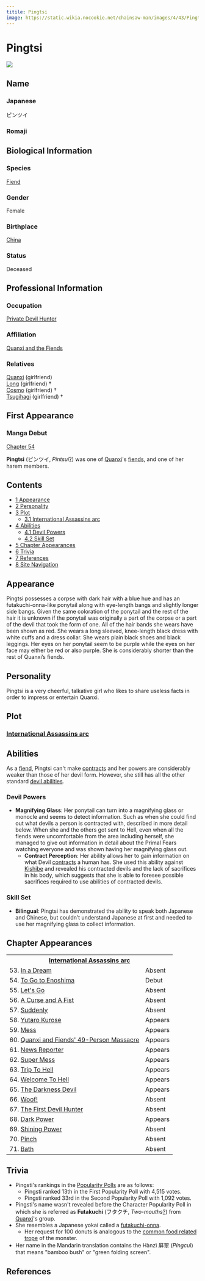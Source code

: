 ```yaml
---
titile: Pingtsi
image: https://static.wikia.nocookie.net/chainsaw-man/images/4/43/Pingtsi.png
---
```


# Pingtsi

[![](https://static.wikia.nocookie.net/chainsaw-man/images/4/43/Pingtsi.png/revision/latest/scale-to-width-down/331?cb=20200412235828)](https://static.wikia.nocookie.net/chainsaw-man/images/4/43/Pingtsi.png/revision/latest?cb=20200412235828)

## Name

### Japanese

ピンツイ

### Romaji

## Biological Information

### Species

[Fiend](/wiki/Fiend "Fiend")

### Gender

Female

### Birthplace

[China](/wiki/World#China "World")

### Status

Deceased

## Professional Information

### Occupation

[Private Devil Hunter](/wiki/Devil_Hunter#Private_Sector_Devil_Hunters "Devil Hunter")

### Affiliation

[Quanxi and the Fiends](/wiki/Quanxi_and_the_Fiends "Quanxi and the Fiends")

### Relatives

[Quanxi](/wiki/Quanxi "Quanxi") (girlfriend)  
[Long](/wiki/Long "Long") (girlfriend) †  
[Cosmo](/wiki/Cosmo "Cosmo") (girlfriend) †  
[Tsugihagi](/wiki/Tsugihagi "Tsugihagi") (girlfriend) †

## First Appearance

### Manga Debut

[Chapter 54](/wiki/Chapter_54 "Chapter 54")

  
**Pingtsi** (ピンツイ, _Pintsui_[?](http://en.wikipedia.org/wiki/Help:Installing_Japanese_character_sets "wikipedia:Help:Installing Japanese character sets")) was one of [Quanxi](/wiki/Quanxi "Quanxi")'s [fiends](/wiki/Fiend "Fiend"), and one of her harem members.

## Contents

-   [1 Appearance](#Appearance)
-   [2 Personality](#Personality)
-   [3 Plot](#Plot)
    -   [3.1 International Assassins arc](#International_Assassins_arc)
-   [4 Abilities](#Abilities)
    -   [4.1 Devil Powers](#Devil_Powers)
    -   [4.2 Skill Set](#Skill_Set)
-   [5 Chapter Appearances](#Chapter_Appearances)
-   [6 Trivia](#Trivia)
-   [7 References](#References)
-   [8 Site Navigation](#Site_Navigation)

## Appearance

Pingtsi possesses a corpse with dark hair with a blue hue and has an futakuchi-onna-like ponytail along with eye-length bangs and slightly longer side bangs. Given the same coloration of the ponytail and the rest of the hair it is unknown if the ponytail was originally a part of the corpse or a part of the devil that took the form of one. All of the hair bands she wears have been shown as red. She wears a long sleeved, knee-length black dress with white cuffs and a dress collar. She wears plain black shoes and black leggings. Her eyes on her ponytail seem to be purple while the eyes on her face may either be red or also purple. She is considerably shorter than the rest of Quanxi’s fiends.

## Personality

Pingtsi is a very cheerful, talkative girl who likes to share useless facts in order to impress or entertain Quanxi.

## Plot

### [International Assassins arc](/wiki/International_Assassins_arc "International Assassins arc")

## Abilities

As a [fiend](/wiki/Fiend "Fiend"), Pingtsi can't make [contracts](/wiki/Contract "Contract") and her powers are considerably weaker than those of her devil form. However, she still has all the other standard [devil abilities](/wiki/Devil#General_Abilities "Devil").

### Devil Powers

-   **Magnifying Glass**: Her ponytail can turn into a magnifying glass or monocle and seems to detect information. Such as when she could find out what devils a person is contracted with, described in more detail below. When she and the others got sent to Hell, even when all the fiends were uncomfortable from the area including herself, she managed to give out information in detail about the Primal Fears watching everyone and was shown having her magnifying glass out.
    -   **Contract Perception**: Her ability allows her to gain information on what Devil [contracts](/wiki/Contract "Contract") a human has. She used this ability against [Kishibe](/wiki/Kishibe "Kishibe") and revealed his contracted devils and the lack of sacrifices in his body, which suggests that she is able to foresee possible sacrifices required to use abilities of contracted devils.

### Skill Set

-   **Bilingual**: Pingtsi has demonstrated the ability to speak both Japanese and Chinese, but couldn’t understand Japanese at first and needed to use her magnifying glass to collect information.

## Chapter Appearances

<table><tbody><tr><th colspan="2"><center><a href="/wiki/International_Assassins_arc" title="International Assassins arc"><span>International Assassins arc</span></a></center></th></tr><tr><td>53. <a href="/wiki/Chapter_53" title="Chapter 53">In a Dream</a></td><td><span>Absent</span></td></tr><tr><td>54. <a href="/wiki/Chapter_54" title="Chapter 54">To Go to Enoshima</a></td><td><span>Debut</span></td></tr><tr><td>55. <a href="/wiki/Chapter_55" title="Chapter 55">Let's Go</a></td><td><span>Absent</span></td></tr><tr><td>56. <a href="/wiki/Chapter_56" title="Chapter 56">A Curse and A Fist</a></td><td><span>Absent</span></td></tr><tr><td>57. <a href="/wiki/Chapter_57" title="Chapter 57">Suddenly</a></td><td><span>Absent</span></td></tr><tr><td>58. <a href="/wiki/Chapter_58" title="Chapter 58">Yutaro Kurose</a></td><td><span>Appears</span></td></tr><tr><td>59. <a href="/wiki/Chapter_59" title="Chapter 59">Mess</a></td><td><span>Appears</span></td></tr><tr><td>60. <a href="/wiki/Chapter_60" title="Chapter 60">Quanxi and Fiends' 49-Person Massacre</a></td><td><span>Appears</span></td></tr><tr><td>61. <a href="/wiki/Chapter_61" title="Chapter 61">News Reporter</a></td><td><span>Appears</span></td></tr><tr><td>62. <a href="/wiki/Chapter_62" title="Chapter 62">Super Mess</a></td><td><span>Appears</span></td></tr><tr><td>63. <a href="/wiki/Chapter_63" title="Chapter 63">Trip To Hell</a></td><td><span>Appears</span></td></tr><tr><td>64. <a href="/wiki/Chapter_64" title="Chapter 64">Welcome To Hell</a></td><td><span>Appears</span></td></tr><tr><td>65. <a href="/wiki/Chapter_65" title="Chapter 65">The Darkness Devil</a></td><td><span>Appears</span></td></tr><tr><td>66. <a href="/wiki/Chapter_66" title="Chapter 66">Woof!</a></td><td><span>Absent</span></td></tr><tr><td>67. <a href="/wiki/Chapter_67" title="Chapter 67">The First Devil Hunter</a></td><td><span>Absent</span></td></tr><tr><td>68. <a href="/wiki/Chapter_68" title="Chapter 68">Dark Power</a></td><td><span>Appears</span></td></tr><tr><td>69. <a href="/wiki/Chapter_69" title="Chapter 69">Shining Power</a></td><td><span>Absent</span></td></tr><tr><td>70. <a href="/wiki/Chapter_70" title="Chapter 70">Pinch</a></td><td><span>Absent</span></td></tr><tr><td>71. <a href="/wiki/Chapter_71" title="Chapter 71">Bath</a></td><td><span>Absent</span></td></tr></tbody></table>

## Trivia

-   Pingsti's rankings in the [Popularity Polls](/wiki/Popularity_Polls "Popularity Polls") are as follows:
    -   Pingsti ranked 13th in the First Popularity Poll with 4,515 votes.
    -   Pingsti ranked 33rd in the Second Popularity Poll with 1,092 votes.
-   Pingsti's name wasn't revealed before the Character Popularity Poll in which she is referred as **Futakuchi** (フタクチ, _Two-mouths_[?](http://en.wikipedia.org/wiki/Help:Installing_Japanese_character_sets "wikipedia:Help:Installing Japanese character sets")) from [Quanxi](/wiki/Quanxi "Quanxi")'s group.
-   She resembles a Japanese yokai called a [futakuchi-onna](http://en.wikipedia.org/wiki/Futakuchi-onna "wikipedia:Futakuchi-onna").
    -   Her request for 100 donuts is analogous to the [common food related trope](http://en.wikipedia.org/wiki/Futakuchi-onna#Origins_of_the_second_mouth "wikipedia:Futakuchi-onna") of the monster.
-   Her name in the Mandarin translation contains the Hànzì 屏翠 (_Píngcuì_) that means "bamboo bush" or "green folding screen".

## References
